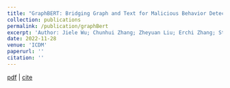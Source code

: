 ```yaml
---
title: "GraphBERT: Bridging Graph and Text for Malicious Behavior Detection on Social Media"
collection: publications
permalink: /publication/graphBert
excerpt: 'Author: Jiele Wu; Chunhui Zhang; Zheyuan Liu; Erchi Zhang; Steven Wilson; Chuxu Zhang'
date: 2022-11-28
venue: 'ICDM'
paperurl: ''
citation: ''
---
```


[pdf](https://aragakiyuiii.github.io/data/GraphBERT-%20Bridging%20Graph%20and%20Text%20for%20Malicious%20Behavior%20Detection%20on%20Social%20Media-ICDM22.pdf) | [cite](https://scholar.googleusercontent.com/scholar.bib?q=info:hvtXsSPxIr4J:scholar.google.com/&output=citation&scisdr=Cm3rM03UEPbHxesOxGo:AGlGAw8AAAAAZGQI3GqSs2gGVEzkrUXIhKB59tw&scisig=AGlGAw8AAAAAZGQI3F3nzqSX_hQF7eKOhz3oGjM&scisf=4&ct=citation&cd=-1&hl=en)
